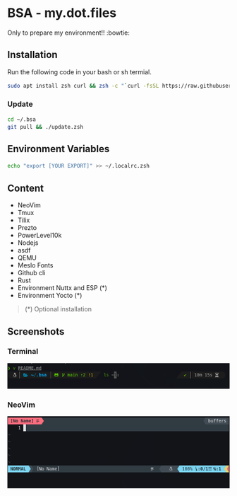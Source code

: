 # BSA - my.dot.files

Only to prepare my environment!! :bowtie:

## Installation

Run the following code in your bash or sh termial.

```bash
sudo apt install zsh curl && zsh -c "`curl -fsSL https://raw.githubusercontent.com/brunosantanaa/my-dot-files/main/install.zsh`"
```

### Update

```bash
cd ~/.bsa
git pull && ./update.zsh
```

## Environment Variables

```bash
echo "export [YOUR EXPORT]" >> ~/.localrc.zsh
```

## Content

- NeoVim
- Tmux
- Tilix
- Prezto
- PowerLevel10k
- Nodejs
- asdf
- QEMU
- Meslo Fonts
- Github cli
- Rust
- Environment Nuttx and ESP (*)
- Environment Yocto (*)

> (*) Optional installation

## Screenshots

### Terminal

![Terminal - Tilix](./static/terminal.png)

### NeoVim

![NeoVim - Sonokai](./static/vim.png)
